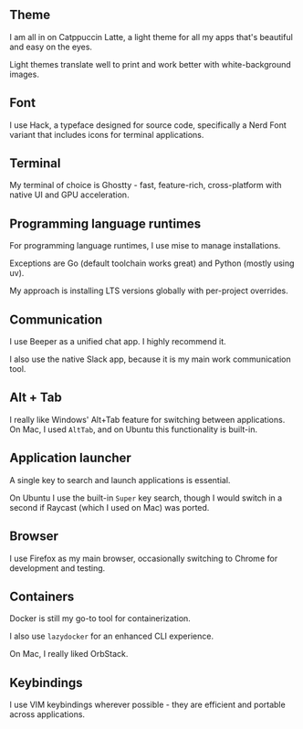 ## Theme

I am all in on Catppuccin Latte, a light theme for all my apps that's beautiful and easy on the eyes.

Light themes translate well to print and work better with white-background images.

## Font

I use Hack, a typeface designed for source code, specifically a Nerd Font variant that includes icons for terminal applications.

## Terminal

My terminal of choice is Ghostty - fast, feature-rich, cross-platform with native UI and GPU acceleration.

## Programming language runtimes

For programming language runtimes, I use mise to manage installations.

Exceptions are Go (default toolchain works great) and Python (mostly using uv).

My approach is installing LTS versions globally with per-project overrides.

## Communication

I use Beeper as a unified chat app. I highly recommend it.

I also use the native Slack app, because it is my main work communication tool.

## Alt + Tab

I really like Windows' Alt+Tab feature for switching between applications.
On Mac, I used `AltTab`, and on Ubuntu this functionality is built-in.

## Application launcher

A single key to search and launch applications is essential.

On Ubuntu I use the built-in
`Super` key search, though I would switch in a second if Raycast (which I used on Mac) was ported.

## Browser

I use Firefox as my main browser, occasionally switching to Chrome for development and testing.

## Containers

Docker is still my go-to tool for containerization.

I also use `lazydocker` for an enhanced CLI experience.

On Mac, I really liked OrbStack.

## Keybindings

I use VIM keybindings wherever possible - they are efficient and portable across applications.